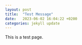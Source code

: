 ```yaml
---
layout: post
title:  "Test Message"
date:   2023-06-02 16:04:22 +0200
categories: jekyll update
---
```


This is a test page.
